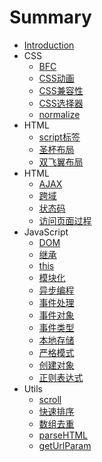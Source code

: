 # Summary

* [Introduction](README.md)
* CSS
   * [BFC](BFC.md)
   * [CSS动画](CSS动画.md)
   * [CSS兼容性](CSS兼容性.md)
   * [CSS选择器](CSS选择器.md)
   * [normalize](normalize.md)
* HTML
   * [script标签](script标签.md)
   * [圣杯布局](圣杯布局.html)
   * [双飞翼布局](双飞翼布局.html)
* HTML
   * [AJAX](AJAX.md)
   * [跨域](跨域.md)
   * [状态码](状态码.md)
   * [访问页面过程](访问页面过程.md)
* JavaScript
   * [DOM](DOM.md)
   * [继承](继承.md)
   * [this](this.md)
   * [模块化](模块化.md)
   * [异步编程](异步编程.md)
   * [事件处理](事件处理.md)
   * [事件对象](事件对象.md)
   * [事件类型](事件类型.md)
   * [本地存储](本地存储)
   * [严格模式](严格模式.md)
   * [创建对象](创建对象.md)
   * [正则表达式](正则表达式.md)
* Utils
   * [scroll](scroll.js)
   * [快速排序](快速排序.js)
   * [数组去重](数组去重.js)
   * [parseHTML](parseHTML.js)
   * [getUrlParam](getUrlParam.js)

